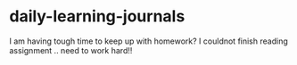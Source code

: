 # daily-learning-journals
I am having tough time to keep up with homework? I couldnot finish reading assignment .. need to work hard!!


